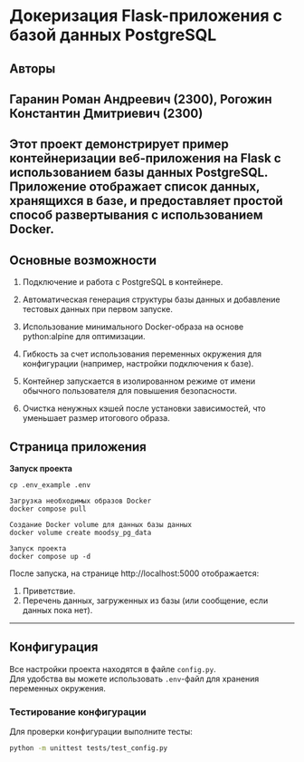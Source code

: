 # Докеризация Flask-приложения с базой данных PostgreSQL

## Авторы
Гаранин Роман Андреевич (2300), Рогожин Константин Дмитриевич (2300) 
---


Этот проект демонстрирует пример контейнеризации веб-приложения на Flask с использованием базы данных PostgreSQL. Приложение отображает список данных, хранящихся в базе, и предоставляет простой способ развертывания с использованием Docker.
---


## Основные возможности
1) Подключение и работа с PostgreSQL в контейнере.

2) Автоматическая генерация структуры базы данных и добавление тестовых данных при первом запуске.

3) Использование минимального Docker-образа на основе python:alpine для оптимизации.

4) Гибкость за счет использования переменных окружения для конфигурации (например, настройки подключения к базе).

5) Контейнер запускается в изолированном режиме от имени обычного пользователя для повышения безопасности.

6) Очистка ненужных кэшей после установки зависимостей, что уменьшает размер итогового образа.

## Страница приложения
**Запуск проекта**
```
cp .env_example .env

Загрузка необходимых образов Docker
docker compose pull

Создание Docker volume для данных базы данных
docker volume create moodsy_pg_data

Запуск проекта
docker compose up -d
```


После запуска, на странице http://localhost:5000 отображается:

1. Приветствие.
2. Перечень данных, загруженных из базы (или сообщение, если данных пока нет).

---

## Конфигурация

Все настройки проекта находятся в файле `config.py`.  
Для удобства вы можете использовать `.env`-файл для хранения переменных окружения.  

### Тестирование конфигурации

Для проверки конфигурации выполните тесты:
```bash
python -m unittest tests/test_config.py

